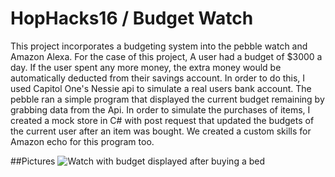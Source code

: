 # HopHacks16 / Budget Watch
This project incorporates a budgeting system into the pebble watch and Amazon Alexa. For the case of this project, A user had a budget of $3000 a day. If the user spent any more money, the extra money would be automatically deducted from their savings account. In order to do this, I used Capitol One's Nessie api to simulate a real users bank account. The pebble ran a simple program that displayed the current budget remaining by grabbing data from the Api. In order to simulate the purchases of items, I created a mock store in C# with post request that updated the budgets of the current user after an item was bought. We created a custom skills for Amazon echo for this program too.

##Pictures
![Watch with budget displayed after buying a bed](BudgetThumbnail.png "Watch with budget displayed after buying a bed")
